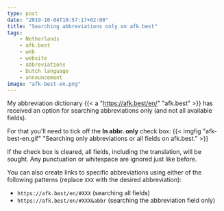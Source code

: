 ```yaml
---
type: post
date: "2019-10-04T10:57:17+02:00"
title: "Searching abbreviations only on afk.best"
tags:
    - Netherlands
    - afk.best
    - web
    - website
    - abbreviations
    - Dutch language
    - announcement
image: "afk-best-en.png"
---
```


My abbreviation dictionary {{< a "https://afk.best/en/" "afk.best" >}} has received an option for searching abbreviations only (and not all available fields).

<!--more-->

For that you'll need to tick off the **In abbr. only** check box:
{{< imgfig "afk-best-en.gif" "Searching only abbreviations or all fields on afk.best." >}}

If the check box is cleared, all fields, including the translation, will be sought. Any punctuation or whitespace are ignored just like before.

You can also create links to specific abbreviations using either of the following patterns (replace `XXX` with the desired abbreviation):

* `https://afk.best/en/#XXX` (searching all fields)
* `https://afk.best/en/#XXX&abbr` (searching the abbreviation field only)